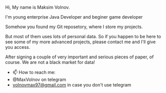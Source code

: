 Hi, My name is Maksim Volnov.

I'm young enterprise Java Developer and beginer game developer

Somehow you found my Git reposetory, where I store my projects.

But most of them uses lots of personal data.
So if you happen to be here to see some of my more advanced projects, please contact me and I'll give you access.

After signing a couple of very important and serious pieces of paper, of course. We are not a black market for data!

- 📫 How to reach me:
-  @MaxVolnov on telegram
-  volnovmax97@gmail.com in case you don't use telegram

